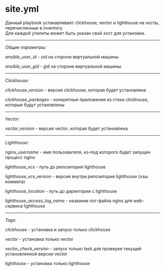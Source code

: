 # site.yml

Данный playbook устанавливает clickhouse, vector и lighthouse на хосты, перечисленные в inventory.   
Для каждой утилиты может быть указан свой хост для установки.

---

*Общие параметры:*


*ansible_user_id* - uid на стороне виртуальной машины

*ansible_user_gid* - gid на стороне виртуальной машины

---

*Clickhouse:*


*clickhouse_version* - версия clickhouse, которая будет установлена

*clickhouse_packages* - конкретные приложения из стека clickhouse, которые будут установлены

---

*Vector:*


*vector_version* - версия vector, которая будет установлена

---

*Lighthouse:*


*nginx_username* - имя пользователя, из-под которого будет запущен процесс nginx

*lighthouse_vcs* - путь до репозитория lighthouse

*lighthouse_vcs_version* - версия внутри репозитория lighthouse (хэш коммита)

*lighthouse_location* - путь до директории с lighthouse

*lighthouse_access_log_name* - название лог-файла nginx для web-сервиса lighthouse

---

*Tags:*

*clickhouse* - установка и запуск только clickhouse

*vector* - установка только vector

*vector_check_version* - запуск только task для проверки текущей установленной версии vector

*lighthouse* - установка только lighthouse
